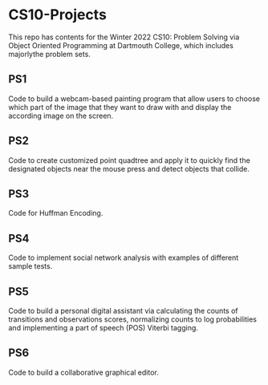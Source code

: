 # CS10-Projects
This repo has contents for the Winter 2022 CS10: Problem Solving via Object Oriented Programming at Dartmouth College, which includes majorlythe problem sets.
## PS1 
Code to build a webcam-based painting program that allow users to choose which part of the image that they want to draw with and display the according image on the screen.
## PS2
Code to create customized point quadtree and apply it to quickly find the designated objects near the mouse press and detect objects that collide. 
## PS3
Code for Huffman Encoding.
## PS4
Code to implement social network analysis with examples of different sample tests. 
## PS5
Code to build a personal digital assistant via calculating the counts of  transitions and observations scores, normalizing counts to log probabilities and implementing a part of speech (POS) Viterbi tagging.
## PS6
Code to build a collaborative graphical editor.





